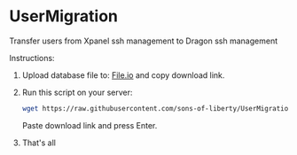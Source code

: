 # UserMigration
Transfer users from Xpanel ssh management to Dragon ssh management


Instructions:
1. Upload database file to:
   [File.io](https://file.io)
   and copy download link.
   
3. Run this script on your server:
   ```bash
   wget https://raw.githubusercontent.com/sons-of-liberty/UserMigration/main/UserMig.py && python3 UserMig.py
   ```
   Paste download link and press Enter.
4. That's all  
